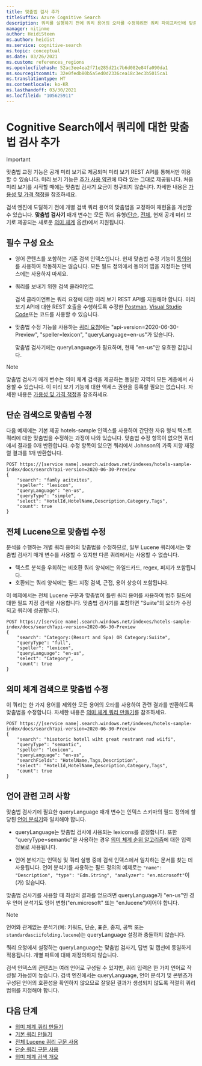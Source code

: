 ```yaml
---
title: 맞춤법 검사 추가
titleSuffix: Azure Cognitive Search
description: 쿼리를 실행하기 전에 쿼리 용어의 오타를 수정하려면 쿼리 파이프라인에 맞춤법 교정 기능을 연결합니다.
manager: nitinme
author: HeidiSteen
ms.author: heidist
ms.service: cognitive-search
ms.topic: conceptual
ms.date: 03/26/2021
ms.custom: references_regions
ms.openlocfilehash: 52ac3ee4ea2f71e285d21c7b6d082e84fa090da1
ms.sourcegitcommit: 32e0fedb80b5a5ed0d2336cea18c3ec3b5015ca1
ms.translationtype: HT
ms.contentlocale: ko-KR
ms.lasthandoff: 03/30/2021
ms.locfileid: "105625911"
---
```

# <a name="add-spell-check-to-queries-in-cognitive-search"></a>Cognitive Search에서 쿼리에 대한 맞춤법 검사 추가

> [!IMPORTANT]
> 맞춤법 교정 기능은 공개 미리 보기로 제공되며 미리 보기 REST API를 통해서만 이용할 수 있습니다. 미리 보기 기능은 [추가 사용 약관](https://azure.microsoft.com/support/legal/preview-supplemental-terms/)에 따라 있는 그대로 제공됩니다. 처음 미리 보기를 시작할 때에는 맞춤법 검사기 요금이 청구되지 않습니다. 자세한 내용은 [가용성 및 가격 책정](semantic-search-overview.md#availability-and-pricing)을 참조하세요.

검색 엔진에 도달하기 전에 개별 검색 쿼리 용어의 맞춤법을 교정하여 재현율을 개선할 수 있습니다. **맞춤법 검사기** 매개 변수는 모든 쿼리 유형([단순](query-simple-syntax.md), [전체](query-lucene-syntax.md), 현재 공개 미리 보기로 제공되는 새로운 [의미 체계](semantic-how-to-query-request.md) 옵션)에서 지원됩니다.

## <a name="prerequisites"></a>필수 구성 요소

+ 영어 콘텐츠를 포함하는 기존 검색 인덱스입니다. 현재 맞춤법 수정 기능이 [동의어](search-synonyms.md)를 사용하여 작동하지는 않습니다. 모든 필드 정의에서 동의어 맵을 지정하는 인덱스에는 사용하지 마세요.

+ 쿼리를 보내기 위한 검색 클라이언트

  검색 클라이언트는 쿼리 요청에 대한 미리 보기 REST API를 지원해야 합니다. 미리 보기 API에 대한 REST 호출을 수행하도록 수정한 [Postman](search-get-started-rest.md), [Visual Studio Code](search-get-started-vs-code.md)또는 코드를 사용할 수 있습니다.

+ 맞춤법 수정 기능을 사용하는 [쿼리 요청](/rest/api/searchservice/preview-api/search-documents)에는 "api-version=2020-06-30-Preview", "speller=lexicon", "queryLanguage=en-us"가 있습니다.

  맞춤법 검사기에는 queryLanguage가 필요하며, 현재 "en-us"만 유효한 값입니다.

> [!Note]
> 맞춤법 검사기 매개 변수는 의미 체계 검색을 제공하는 동일한 지역의 모든 계층에서 사용할 수 있습니다. 이 미리 보기 기능에 대한 액세스 권한을 등록할 필요는 없습니다. 자세한 내용은 [가용성 및 가격 책정](semantic-search-overview.md#availability-and-pricing)을 참조하세요.

## <a name="spell-correction-with-simple-search"></a>단순 검색으로 맞춤법 수정

다음 예제에는 기본 제공 hotels-sample 인덱스를 사용하여 간단한 자유 형식 텍스트 쿼리에 대한 맞춤법을 수정하는 과정이 나와 있습니다. 맞춤법 수정 항목이 없으면 쿼리에서 결과를 0개 반환합니다. 수정 항목이 있으면 쿼리에서 Johnson의 가족 지향 재정렬 결과를 1개 반환합니다.

```http
POST https://[service name].search.windows.net/indexes/hotels-sample-index/docs/search?api-version=2020-06-30-Preview
{
    "search": "famly acitvites",
    "speller": "lexicon",
    "queryLanguage": "en-us",
    "queryType": "simple",
    "select": "HotelId,HotelName,Description,Category,Tags",
    "count": true
}
```

## <a name="spell-correction-with-full-lucene"></a>전체 Lucene으로 맞춤법 수정

분석을 수행하는 개별 쿼리 용어의 맞춤법을 수정하므로, 일부 Lucene 쿼리에서는 맞춤법 검사기 매개 변수를 사용할 수 있지만 다른 쿼리에서는 사용할 수 없습니다.

+ 텍스트 분석을 우회하는 비호환 쿼리 양식에는 와일드카드, regex, 퍼지가 포함됩니다.
+ 호환되는 쿼리 양식에는 필드 지정 검색, 근접, 용어 상승이 포함됩니다.

이 예제에서는 전체 Lucene 구문과 맞춤법이 틀린 쿼리 용어를 사용하여 범주 필드에 대한 필드 지정 검색을 사용합니다. 맞춤법 검사기를 포함하면 "Suiite"의 오타가 수정되고 쿼리에 성공합니다.

```http
POST https://[service name].search.windows.net/indexes/hotels-sample-index/docs/search?api-version=2020-06-30-Preview
{
    "search": "Category:(Resort and Spa) OR Category:Suiite",
    "queryType": "full",
    "speller": "lexicon",
    "queryLanguage": "en-us",
    "select": "Category",
    "count": true
}
```

## <a name="spell-correction-with-semantic-search"></a>의미 체계 검색으로 맞춤법 수정

이 쿼리는 한 가지 용어를 제외한 모든 용어의 오타를 사용하여 관련 결과를 반환하도록 맞춤법을 수정합니다. 자세한 내용은 [의미 체계 쿼리 만들기](semantic-how-to-query-request.md)를 참조하세요.

```http
POST https://[service name].search.windows.net/indexes/hotels-sample-index/docs/search?api-version=2020-06-30-Preview     
{
    "search": "hisotoric hotell wiht great restrant nad wiifi",
    "queryType": "semantic",
    "speller": "lexicon",
    "queryLanguage": "en-us",
    "searchFields": "HotelName,Tags,Description",
    "select": "HotelId,HotelName,Description,Category,Tags",
    "count": true
}
```

## <a name="language-considerations"></a>언어 관련 고려 사항

맞춤법 검사기에 필요한 queryLanguage 매개 변수는 인덱스 스키마의 필드 정의에 할당된 [언어 분석기](index-add-language-analyzers.md)와 일치해야 합니다. 

+ queryLanguage는 맞춤법 검사에 사용되는 lexicons를 결정합니다. 또한 "queryType=semantic"을 사용하는 경우 [의미 체계 순위 알고리즘](semantic-answers.md)에 대한 입력 정보로 사용됩니다.

+ 언어 분석기는 인덱싱 및 쿼리 실행 중에 검색 인덱스에서 일치하는 문서를 찾는 데 사용됩니다. 언어 분석기를 사용하는 필드 정의의 예제로는 `"name": "Description", "type": "Edm.String", "analyzer": "en.microsoft"`이(가) 있습니다.

맞춤법 검사기를 사용할 때 최상의 결과를 얻으려면 queryLanguage가 "en-us"인 경우 언어 분석기도 영어 변형("en.microsoft" 또는 "en.lucene")이어야 합니다.

> [!NOTE]
> 언어와 관계없는 분석기(예: 키워드, 단순, 표준, 중지, 공백 또는 `standardasciifolding.lucene`)는 queryLanguage 설정과 충돌하지 않습니다.

쿼리 요청에서 설정하는 queryLanguage는 맞춤법 검사기, 답변 및 캡션에 동일하게 적용됩니다. 개별 파트에 대해 재정의하지 않습니다.

검색 인덱스의 콘텐츠는 여러 언어로 구성될 수 있지만, 쿼리 입력은 한 가지 언어로 작성될 가능성이 높습니다. 검색 엔진에서는 queryLanguage, 언어 분석기 및 콘텐츠가 구성된 언어의 호환성을 확인하지 않으므로 잘못된 결과가 생성되지 않도록 적절히 쿼리 범위를 지정해야 합니다.

## <a name="next-steps"></a>다음 단계

+ [의미 체계 쿼리 만들기](semantic-how-to-query-request.md)
+ [기본 쿼리 만들기](search-query-create.md)
+ [전체 Lucene 쿼리 구문 사용](query-Lucene-syntax.md)
+ [단순 쿼리 구문 사용](query-simple-syntax.md)
+ [의미 체계 검색 개요](semantic-search-overview.md)